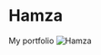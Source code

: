 # Hamza
My portfolio
![Hamza](https://github.com/hmzaanwr/hmzaanwr.github.io/blob/master/Draco%20PSD%20Resume%20Template.png)